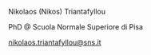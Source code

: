 Nikolaos (Nikos) Triantafyllou

PhD @ Scuola Normale Superiore di Pisa

nikolaos.triantafyllou@sns.it
<!--
**nikos-triantafyllou/nikos-triantafyllou** is a ✨ _special_ ✨ repository because its `README.md` (this file) appears on your GitHub profile.

Here are some ideas to get you started:

- 🔭 I’m currently working on ...
- 🌱 I’m currently learning ...
- 👯 I’m looking to collaborate on ...
- 🤔 I’m looking for help with ...
- 💬 Ask me about ...
- 📫 How to reach me: ...
- 😄 Pronouns: ...
- ⚡ Fun fact: ...
-->
